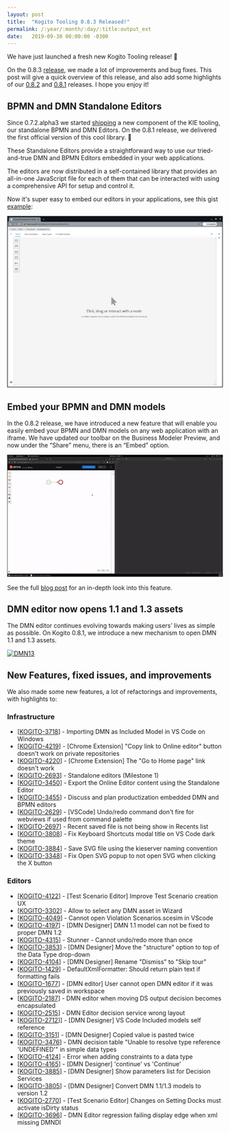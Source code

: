 ```yaml
---
layout: post
title:  "Kogito Tooling 0.8.3 Released!"
permalink: /:year/:month/:day/:title:output_ext
date:   2019-09-30 00:00:00 -0300
---
```

We have just launched a fresh new Kogito Tooling release! 🎉

On the 0.8.3 [release](https://github.com/kiegroup/kogito-tooling/releases/tag/0.8.3), we made a lot of improvements and bug fixes. This post will give a quick overview of this release, and also add some highlights of our [0.8.2](https://github.com/kiegroup/kogito-tooling/releases/tag/0.8.2) and [0.8.1](https://github.com/kiegroup/kogito-tooling/releases/tag/0.8.3) releases. I hope you enjoy it!

## BPMN and DMN Standalone Editors

Since 0.7.2.alpha3 we started [shipping](https://www.npmjs.com/package/@kogito-tooling/kie-editors-standalone) a new component of the KIE tooling, our standalone BPMN and DMN Editors. On the 0.8.1 release, we delivered the first official version of this cool library.  🎉

These Standalone Editors provide a straightforward way to use our tried-and-true DMN and BPMN Editors embedded in your web applications.

The editors are now distributed in a self-contained library that provides an all-in-one JavaScript file for each of them that can be interacted with using a comprehensive API for setup and control it.

Now it's super easy to embed our editors in your applications, see this gist [example](`https://gist.githubusercontent.com/ederign/88e3ddb31c2c1374a0afc6bfede80258/raw/feb180e8f3a8ff74701cb5a5e1383f0250c8f260/dmn-standalone.js`):

[![Standalone](/assets/2021/standalone.jpg "Standalone")](/assets/2021/standalone.jpg)

## Embed your BPMN and DMN models

In the 0.8.2 release, we have introduced a new feature that will enable you easily embed your BPMN and DMN models on any web application with an iframe. We have updated our toolbar on the Business Modeler Preview, and now under the “Share” menu, there is an “Embed” option.

[![Embed](/assets/2021/embed.gif "Embed")](/assets/2021/embed.gif)

See the full [blog post](https://blog.kie.org/2021/01/embed-your-bpmn-and-dmn-models.html) for an in-depth look into this feature.

## DMN editor now opens 1.1 and 1.3 assets
The DMN editor continues evolving towards making users’ lives as simple as possible. On Kogito 0.8.1, we introduce a new mechanism to open DMN 1.1 and 1.3 assets.

[![DMN13](/assets/2021/dmn-1-1-and-1-3-assets.gif "DMN13")](/assets/2021/dmn-1-1-and-1-3-assets.gif)

## New Features, fixed issues, and improvements
We also made some new features, a  lot of refactorings and improvements, with highlights to:

### Infrastructure
*   [[KOGITO-3718](https://issues.redhat.com/browse/KOGITO-3718)] - Importing DMN as Included Model in VS Code on Windows
*   [[KOGITO-4219](https://issues.redhat.com/browse/KOGITO-4219)]  - [Chrome Extension] "Copy link to Online editor" button doesn't work on private repositories
*   [[KOGITO-4220](https://issues.redhat.com/browse/KOGITO-4220)]  - [Chrome Extension] The "Go to Home page" link doesn't work
*   [[KOGITO-2693](https://issues.redhat.com/browse/KOGITO-2693)] - Standalone editors (Milestone 1)
*   [[KOGITO-3450](https://issues.redhat.com/browse/KOGITO-3450)] - Export the Online Editor content using the Standalone Editor
*   [[KOGITO-3455](https://issues.redhat.com/browse/KOGITO-3455)] - Discuss and plan productization embedded DMN and BPMN editors
*   [[KOGITO-2629](https://issues.redhat.com/browse/KOGITO-2629)] - [VSCode] Undo/redo command don't fire for webviews if used from command palette
*   [[KOGITO-2697](https://issues.redhat.com/browse/KOGITO-2697)] - Recent saved file is not being show in Recents list
*   [[KOGITO-3808](https://issues.redhat.com/browse/KOGITO-3808)] - Fix Keyboard Shortcuts modal title on VS Code dark theme
*   [[KOGITO-3884](https://issues.redhat.com/browse/KOGITO-3884)] - Save SVG file using the kieserver naming convention
*   [[KOGITO-3348](https://issues.redhat.com/browse/KOGITO-3348)] - Fix Open SVG popup to not open SVG when clicking the X button
 
 
 
### Editors
*   [[KOGITO-4122](https://issues.redhat.com/browse/KOGITO-4122)] - [Test Scenario Editor] Improve Test Scenario creation UX
*   [[KOGITO-3302](https://issues.redhat.com/browse/KOGITO-3302)] - Allow to select any DMN asset in Wizard
*   [[KOGITO-4049](https://issues.redhat.com/browse/KOGITO-4122)] - Cannot open Violation Scenarios.scesim in VScode
*   [[KOGITO-4197](https://issues.redhat.com/browse/KOGITO-4197)] - [DMN Designer] DMN 1.1 model can not be fixed to proper DMN 1.2
*   [[KOGITO-4315](https://issues.redhat.com/browse/KOGITO-4315)] - Stunner - Cannot undo/redo more than once
*   [[KOGITO-3853](https://issues.redhat.com/browse/KOGITO-3853)] -  [DMN Designer] Move the "structure" option to top of the Data Type drop-down
* [[KOGITO-4104](https://issues.redhat.com/browse/KOGITO-4104)] -  [DMN Designer] Rename "Dismiss" to "Skip tour"
* [[KOGITO-1429](https://issues.redhat.com/browse/KOGITO-1429)]  - DefaultXmlFormatter: Should return plain text if formatting fails
* [[KOGITO-1677](https://issues.redhat.com/browse/KOGITO-1677)]  - [DMN editor] User cannot open DMN editor if it was previously saved in workspace
* [[KOGITO-2187](https://issues.redhat.com/browse/KOGITO-2187)]  - DMN editor when moving DS output decision becomes encapsulated
* [[KOGITO-2515](https://issues.redhat.com/browse/KOGITO-2515)]  - DMN Editor decision service wrong layout
* [[KOGITO-2712](https://issues.redhat.com/browse/KOGITO-2712)]] - [DMN Designer] VS Code Included models self reference
* [[KOGITO-3151](https://issues.redhat.com/browse/KOGITO-3151)]  - [DMN Designer] Copied value is pasted twice
* [[KOGITO-3476](https://issues.redhat.com/browse/KOGITO-3476)]  - DMN decision table "Unable to resolve type reference 'UNDEFINED'" in simple data types
* [[KOGITO-4124](https://issues.redhat.com/browse/KOGITO-4124)]  - Error when adding constraints to a data type
* [[KOGITO-4165](https://issues.redhat.com/browse/KOGITO-4165)]  - [DMN Designer] 'continue' vs 'Continue'
*   [[KOGITO-3885](https://issues.redhat.com/browse/KOGITO-3885)] -  [DMN Designer] Show parameters list for Decision Services
*   [[KOGITO-3805](https://issues.redhat.com/browse/KOGITO-3805)] - [DMN Designer] Convert DMN 1.1/1.3 models to version 1.2
*   [[KOGITO-2770](https://issues.redhat.com/browse/KOGITO-2770)] - [Test Scenario Editor] Changes on Setting Docks must activate isDirty status
*   [[KOGITO-3696](https://issues.redhat.com/browse/KOGITO-3696)] - DMN Editor regression failing display edge when xml missing DMNDI
